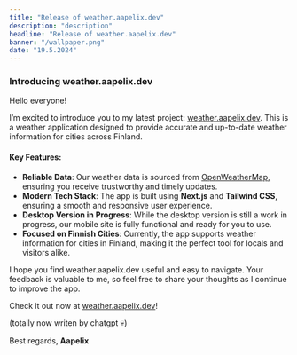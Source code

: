 ```yaml
---
title: "Release of weather.aapelix.dev"
description: "description"
headline: "Release of weather.aapelix.dev"
banner: "/wallpaper.png"
date: "19.5.2024"
---
```


### Introducing weather.aapelix.dev

Hello everyone!

I’m excited to introduce you to my latest project: [weather.aapelix.dev](https://weather.aapelix.dev). This is a weather application designed to provide accurate and up-to-date weather information for cities across Finland.

#### Key Features:

- **Reliable Data**: Our weather data is sourced from [OpenWeatherMap](https://openweathermap.org), ensuring you receive trustworthy and timely updates.
- **Modern Tech Stack**: The app is built using **Next.js** and **Tailwind CSS**, ensuring a smooth and responsive user experience.
- **Desktop Version in Progress**: While the desktop version is still a work in progress, our mobile site is fully functional and ready for you to use.
- **Focused on Finnish Cities**: Currently, the app supports weather information for cities in Finland, making it the perfect tool for locals and visitors alike.

I hope you find weather.aapelix.dev useful and easy to navigate. Your feedback is valuable to me, so feel free to share your thoughts as I continue to improve the app.

Check it out now at [weather.aapelix.dev](https://weather.aapelix.dev)!

(totally now writen by chatgpt 💀)

Best regards,
**Aapelix**
